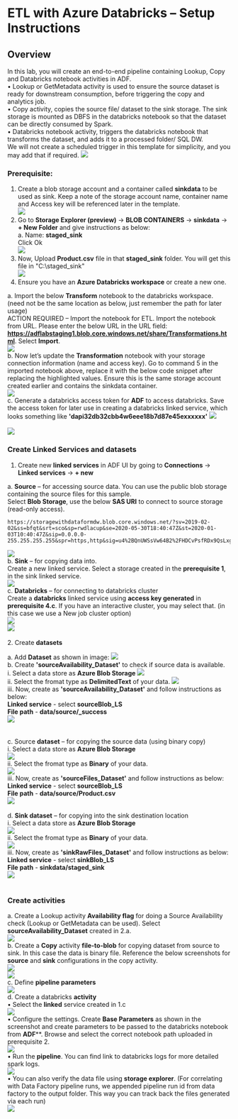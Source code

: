 # ETL with Azure Databricks – Setup Instructions
 
## Overview
In this lab, you will create an end-to-end pipeline containing Lookup, Copy and Databricks notebook activities in ADF.<br/>
•	Lookup or GetMetadata activity is used to ensure the source dataset is ready for downstream consumption, before triggering the copy and analytics job.<br/>
•	Copy activity, copies the source file/ dataset to the sink storage. The sink storage is mounted as DBFS in the databricks notebook so that the dataset can be directly consumed by Spark.<br/>
•	Databricks notebook activity, triggers the databricks notebook that transforms the dataset, and adds it to a processed folder/ SQL DW.<br/>
We will not create a scheduled trigger in this template for simplicity, and you may add that if required.
   <img src="images/adf1.jpg"/><br/>
   
### Prerequisite:
1. Create a blob storage account and a container called **sinkdata** to be used as sink. Keep a note of the storage account name, container name and Access key will be referenced later in the template.<br/>
   <img src="images/adf5.jpg"/><br/>
2. Go to **Storage Explorer (preview)** -> **BLOB CONTAINERS** -> **sinkdata** -> **+ New Folder** and give instructions as below:<br/>
    a. Name: **staged_sink**<br/>
    Click Ok<br/>
   <img src="images/adf6.jpg"/><br/>    
3. Now, Upload **Product.csv** file in that **staged_sink** folder. You will get this file in "C:\staged_sink"<br/>
   <img src="images/adf7.jpg"/><br/>
4. Ensure you have an **Azure Databricks workspace** or create a new one.<br/>

a. Import the below **Transform** notebook to the databricks workspace. (need not be the same location as below, just remember the path for later usage)<br/>
ACTION REQUIRED – Import the notebook for ETL. Import the notebook from URL. Please enter the below URL in the URL field: **https://adflabstaging1.blob.core.windows.net/share/Transformations.html**. Select **Import**.<br/>
   <img src="images/adf2.jpg"/><br/>
b. Now let’s update the **Transformation** notebook with your storage connection information (name and access key). Go to command 5 in the imported notebook above, replace it with the below code snippet after replacing the highlighted values. Ensure this is the same storage account created earlier and contains the sinkdata container.<br/>
   <img src="images/adf3.jpg"/><br/>
c. Generate a databricks access token for **ADF** to access databricks. Save the access token for later use in creating a databricks linked service, which looks something like **'dapi32db32cbb4w6eee18b7d87e45exxxxxx'**
   <img src="images/adf4.jpg"/><br/><br/>
   <img src="images/adf9.jpg"/><br/>
  
### Create Linked Services and datasets
1.	Create new **linked services** in ADF UI by going to **Connections** -> **Linked services** -> **+ new**<br/>

a.	**Source** – for accessing source data. You can use the public blob storage containing the source files for this sample.<br/>
Select **Blob Storage**, use the below **SAS URI** to connect to source storage (read-only access).<br/>
```
https://storagewithdataformdw.blob.core.windows.net/?sv=2019-02-02&ss=bfqt&srt=sco&sp=rwdlacup&se=2020-05-30T18:40:47Z&st=2020-01-03T10:40:47Z&sip=0.0.0.0-255.255.255.255&spr=https,http&sig=u4%2BQnUWSsVw64B2%2FHDCvPsfRDx9QsLxgJZ0sBRyRCPc%3D
```
   <img src="images/adf10.jpg"/><br/>
b.	**Sink** – for copying data into.<br/>
Create a new linked service. Select a storage created in the **prerequisite 1**, in the sink linked service.<br/>
   <img src="images/adf11.jpg"/><br/>
c.	**Databricks** – for connecting to databricks cluster<br/>
Create a **databricks** linked service using **access key generated** in **prerequisite 4.c**. If you have an interactive cluster, you may select that. (in this case we use a New job cluster option)<br/>
   <img src="images/adf12.jpg"/><br/>
   <img src="images/adf13.jpg"/><br/>  
2.	Create **datasets**<br/>

a. Add **Dataset** as shown in image:
   <img src="images/adf14.jpg"/><br/>
b.	Create **'sourceAvailability_Dataset'** to check if source data is available.<br/>
   i. Select a data store as **Azure Blob Storage**
   <img src="images/adf15.jpg"/><br/>
   ii. Select the fromat type as **DelimitedText** of your data.
   <img src="images/adf16.jpg"/><br/>
   iii. Now, create as **'sourceAvailability_Dataset'** and follow instructions as below:<br/>
    **Linked service** - select **sourceBlob_LS**<br/>
    **File path** - **data/source/_success**<br/>
   <img src="images/adf17.jpg"/><br/><br/>  
c.	Source **dataset** – for copying the source data (using binary copy)<br/>
   i. Select a data store as **Azure Blob Storage**<br/>
   <img src="images/adf15.jpg"/><br/>
   ii. Select the fromat type as **Binary** of your data.<br/>
   <img src="images/adf19.jpg"/><br/>
   iii. Now, create as **'sourceFiles_Dataset'** and follow instructions as below:<br/>
    **Linked service** - select **sourceBlob_LS**<br/>
    **File path** - **data/source/Product.csv**<br/>
    <img src="images/adf20.jpg"/><br/><br/>
d.	**Sink dataset** – for copying into the sink destination location<br/>
   i. Select a data store as **Azure Blob Storage**<br/>
   <img src="images/adf15.jpg"/><br/>
   ii. Select the fromat type as **Binary** of your data.<br/>
   <img src="images/adf19.jpg"/><br/>
   iii. Now, create as **'sinkRawFiles_Dataset'** and follow instructions as below:<br/>
   **Linked service** - select **sinkBlob_LS**<br/>
   **File path** - **sinkdata/staged_sink**<br/>
   <img src="images/adf18.jpg"/><br/><br/>
 
### Create activities
a. Create a Lookup activity **Availability flag** for doing a Source Availability check (Lookup or GetMetadata can be used). Select **sourceAvailability_Dataset** created in 2.a.<br/>
   <img src="images/adf21.jpg"/><br/>
b.	Create a **Copy** activity **file-to-blob** for copying dataset from source to sink. In this case the data is binary file. Reference the below screenshots for **source** and **sink** configurations in the copy activity.<br/>
   <img src="images/adf22.jpg"/><br/>
   <img src="images/adf23.jpg"/><br/>
c.	Define **pipeline parameters**<br/>
   <img src="images/adf24.jpg"/><br/>
d.	Create a databricks **activity**<br/>
•	Select the **linked** service created in 1.c<br/>
   <img src="images/adf25.jpg"/><br/>
•	Configure the settings. Create **Base Parameters** as shown in the screenshot and create parameters to be passed to the databricks notebook from **ADF****. Browse and select the correct notebook path uploaded in prerequisite 2.<br/>
  <img src="images/adf26.jpg"/><br/>
•	Run the **pipeline**. You can find link to databricks logs for more detailed spark logs.<br/>
  <img src="images/adf27.jpg"/><br/>
•	You can also verify the data file using **storage explorer**. (For correlating with Data Factory pipeline runs, we appended pipeline run id from data factory to the output folder. This way you can track back the files generated via each run)<br/>
  <img src="images/adf28.jpg"/><br/>
